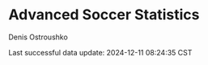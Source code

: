 # Advanced Soccer Statistics
Denis Ostroushko

<!-- gfm -->

Last successful data update: 2024-12-11 08:24:35 CST
